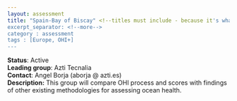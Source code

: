 ```yaml
---
layout: assessment
title: "Spain-Bay of Biscay" <!--titles must include - because it's whatever the url will be -->
excerpt_separator: <!--more-->
category : assessment
tags : [Europe, OHI+]
---
```


**Status**: Active  
**Leading group**: Azti Tecnalia  
**Contact**: Angel Borja (aborja @ azti.es)  
**Description:** This group will compare OHI process and scores with findings of other existing methodologies for assessing ocean health.
